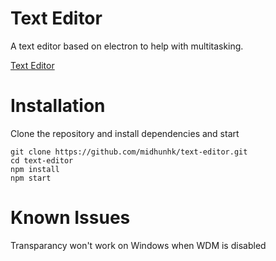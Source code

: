 # Text Editor
A text editor based on electron to help with multitasking.

[Text Editor](./resources/awesome-v1.png)

# Installation
Clone the repository and install dependencies and start

  `git clone https://github.com/midhunhk/text-editor.git`  
  `cd text-editor`  
  `npm install`  
  `npm start`
  
# Known Issues
Transparancy won't work on Windows when WDM is disabled